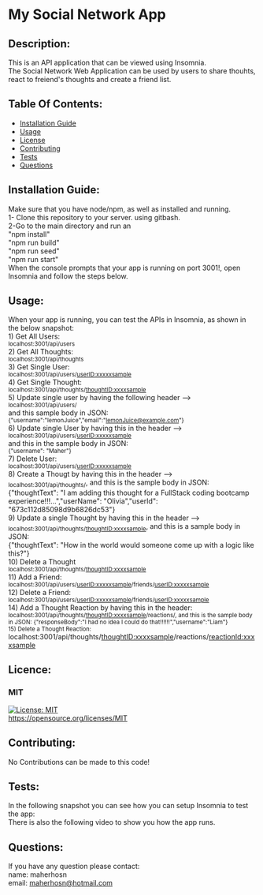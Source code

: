 # My Social Network App

## Description:
This is an API application that can be viewed using Insomnia. <br> The Social Network Web Application can be used by users to share thouhts, react to freiend's thoughts and create a friend list. 

## Table Of Contents:
- [Installation Guide](#installation-guide)
- [Usage](#usage)
-	[License](#license)
- [Contributing](#contributing)
- [Tests](#tests)
- [Questions](#questions)

## Installation Guide:
Make sure that you have node/npm, as well as installed and running.<br>1- Clone this repository to your server. using gitbash.<br>2-Go to the main directory and run an<br> "npm install" <br>"npm run build"<br>"npm run seed"<br>"npm run start"<br>When the console prompts that your app is running on port 3001!, open Insomnia and follow the steps below. 

## Usage: 
When your app is running, you can test the APIs in Insomnia, as shown in the below snapshot:<br>1) Get All Users: <br>   <sub>localhost:3001/api/users</sub><br>2) Get All Thoughts: <br>  <sub>localhost:3001/api/thoughts</sub><br>3) Get Single User: <br>  <sub>localhost:3001/api/users/<userID:xxxxxsample></sub><br>4) Get Single Thought: <br>  <sub>localhost:3001/api/thoughts/<thoughtID:xxxxsample></sub><br>5) Update single user by having the following header --> <br>  <sub>localhost:3001/api/users/</sub><br> and this sample body in JSON: <sub>{"username":"lemonJuice","email":"lemonJuice@example.com"}</sub><br>6) Update single User by having this in the header --> <br>  <sub>localhost:3001/api/users/<userID:xxxxxsample></sub><br>and this in the sample body in JSON:<br><sub>{"username": "Maher"}</sub><br>7) Delete User:  <br>  <sub>localhost:3001/api/users/<userID:xxxxxsample></sub><br>8) Create a Thougt by having this in the header -->  <br>  <sub>localhost:3001/api/thoughts/</sub>, and this is the sample body in JSON:<br>{"thoughtText": "I am adding this thought for a FullStack coding bootcamp experience!!!...","userName": "Olivia","userId": "673c112d85098d9b6826dc53"}<br>9) Update a single Thought by having this in the header --> <br>  <sub>localhost:3001/api/thoughts/<thoughtID:xxxxsample></sub>, and this is a sample body in JSON:<br>{"thoughtText": "How in the world would someone come up with a logic like this?"}<br>10) Delete a Thought <br>  <sub>localhost:3001/api/thoughts/<thoughtID:xxxxsample></sub><br>11) Add a Friend: <br>  <sub>localhost:3001/api/users/<userID:xxxxxsample>/friends/<userID:xxxxxsample></sub><br>12) Delete a Friend: <br>  <sub>localhost:3001/api/users/<userID:xxxxxsample>/friends/<userID:xxxxxsample></sub><br>14) Add a Thought Reaction by having this in the header: <br>  <sub>localhost:3001/api/thoughts/<thoughtID:xxxxsample>/reactions/, and this is the sample body in JSON: {"responseBody":"I had no idea I could do that!!!!!!","username":"Liam"}<br>15) Delete a Thought Reaction: </sub>localhost:3001/api/thoughts/<thoughtID:xxxxsample>/reactions/<reactionId:xxxxsample>

## Licence: <br>
### MIT <br>
[![License: MIT](https://img.shields.io/badge/License-MIT-yellow.svg)](https://opensource.org/licenses/MIT) <br>
https://opensource.org/licenses/MIT


## Contributing:
No Contributions can be made to this code!

## Tests:
In the following snapshot you can see how you can setup Insomnia to test the app:<br> There is also the following video to show you how the app runs.

## Questions:
If you have any question please contact: <br>
name: maherhosn <br>
email: maherhosn@hotmail.com
  
